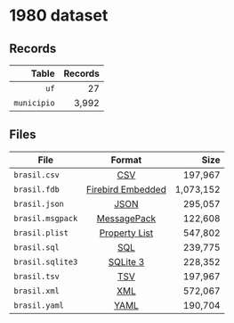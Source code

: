 # 1980 dataset

## Records

|       Table | Records |
| -----------:| -------:|
|        `uf` |      27 |
| `municipio` |   3,992 |

## Files

| File             | Format                                                                                 |      Size |
| ---------------- |:--------------------------------------------------------------------------------------:| ---------:|
| `brasil.csv`     | [CSV](https://en.wikipedia.org/wiki/Comma-separated_values)                            |   197,967 |
| `brasil.fdb`     | [Firebird Embedded](https://en.wikipedia.org/wiki/Embedded_database#Firebird_Embedded) | 1,073,152 |
| `brasil.json`    | [JSON](https://en.wikipedia.org/wiki/JSON)                                             |   295,057 |
| `brasil.msgpack` | [MessagePack](https://en.wikipedia.org/wiki/MessagePack)                               |   122,608 |
| `brasil.plist`   | [Property List](https://en.wikipedia.org/wiki/Property_list)                           |   547,802 |
| `brasil.sql`     | [SQL](https://en.wikipedia.org/wiki/SQL)                                               |   239,775 |
| `brasil.sqlite3` | [SQLite 3](https://en.wikipedia.org/wiki/SQLite)                                       |   228,352 |
| `brasil.tsv`     | [TSV](https://en.wikipedia.org/wiki/Tab-separated_values)                              |   197,967 |
| `brasil.xml`     | [XML](https://en.wikipedia.org/wiki/XML)                                               |   572,067 |
| `brasil.yaml`    | [YAML](https://en.wikipedia.org/wiki/YAML)                                             |   190,704 |
